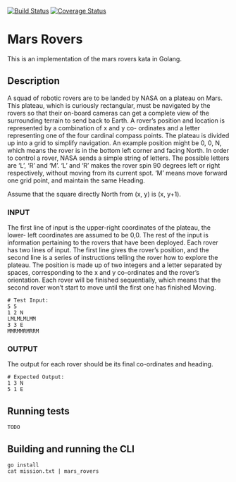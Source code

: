 [![Build Status](https://travis-ci.org/roccoblues/mars_rovers.svg?branch=master)](https://travis-ci.org/roccoblues/mars_rovers)
[![Coverage Status](https://coveralls.io/repos/github/roccoblues/mars_rovers/badge.svg?branch=master)](https://coveralls.io/github/roccoblues/mars_rovers?branch=master)


# Mars Rovers

This is an implementation of the mars rovers kata in Golang.

## Description

A squad of robotic rovers are to be landed by NASA on a plateau on
Mars. This plateau, which is curiously rectangular, must be navigated
by the rovers so that their on-board cameras can get a complete
view of the surrounding terrain to send back to Earth.
A rover’s position and location is represented by a combination of x
and y co- ordinates and a letter representing one of the four cardinal
compass points. The plateau is divided up into a grid to simplify
navigation. An example position might be 0, 0, N, which means the
rover is in the bottom left corner and facing North.
In order to control a rover, NASA sends a simple string of letters. The
possible letters are ‘L’, ‘R’ and ‘M’. ‘L’ and ‘R’ makes the rover spin
90 degrees left or right respectively, without moving from its current
spot. ‘M’ means move forward one grid point, and maintain the same
Heading.

Assume that the square directly North from (x, y) is (x, y+1).

### INPUT
The first line of input is the upper-right coordinates of the plateau, the
lower- left coordinates are assumed to be 0,0.
The rest of the input is information pertaining to the rovers that have
been deployed. Each rover has two lines of input. The first line gives
the rover’s position, and the second line is a series of instructions
telling the rover how to explore the plateau.
The position is made up of two integers and a letter separated by
spaces, corresponding to the x and y co-ordinates and the rover’s
orientation.
Each rover will be finished sequentially, which means that the
second rover won’t start to move until the first one has finished
Moving.

```
# Test Input:
5 5
1 2 N
LMLMLMLMM
3 3 E
MMRMMRMRRM
```

### OUTPUT
The output for each rover should be its final co-ordinates and
heading.
```
# Expected Output:
1 3 N
5 1 E
```

## Running tests
```
TODO
```

## Building and running the CLI
```
go install
cat mission.txt | mars_rovers
```
